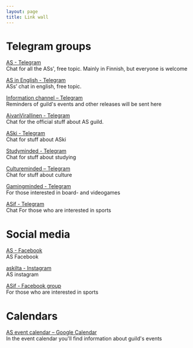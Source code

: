```yaml
---
layout: page
title: Link wall
---
```


# Telegram groups

[AS - Telegram](https://t.me/+P_XXQ3jtlGG1VI77)<br>
Chat for all the ASs', free topic. Mainly in Finnish, but everyone is welcome

[AS in English - Telegram](https://t.me/joinchat/BzywAENaOk8UOSc1LreD5A)<br>
ASs’ chat in english, free topic.

[Information channel – Telegram](https://t.me/automit)<br>
Reminders of guild's events and other releases will be sent here

[AivanVirallinen - Telegram](https://telegram.me/aivansama)<br>
Chat for the official stuff about AS guild.

[ASki - Telegram](https://t.me/joinchat/Ba4qAj8SRwuX-gKhw5ULoQ)<br>
Chat for stuff about ASki

[Studyminded - Telegram](https://t.me/joinchat/A-Zy1QVPe3-d2Bq5El2TZg)<br>
Chat for stuff about studying

[Cultureminded – Telegram](https://telegram.me/joinchat/A9RxtQFKNS6DdMh-6nCk2Q)<br>
Chat for stuff about culture

[Gamingminded - Telegram](https://t.me/joinchat/Ba4qAlR4Yt9KYmSppEyU3w)<br>
For those interested in board- and videogames

[ASif - Telegram](https://t.me/joinchat/JYItDU9J7cVfpnAKShYmAA)<br>
Chat For those who are interested in sports

# Social media

[AS - Facebook](https://www.facebook.com/askilta/)<br>
AS Facebook

[askilta - Instagram](https://www.instagram.com/askilta)<br>
AS instagram

[ASif - Facebook group](https://www.facebook.com/groups/670207043097846/?fref=ts)<br>
For those who are interested in sports

# Calendars

[AS event calendar – Google Calendar](https://calendar.google.com/calendar/embed?src=as.tiedottaja%40gmail.com&ctz=Europe%2FHelsinki)<br>
In the event calendar you'll find information about guild's events
